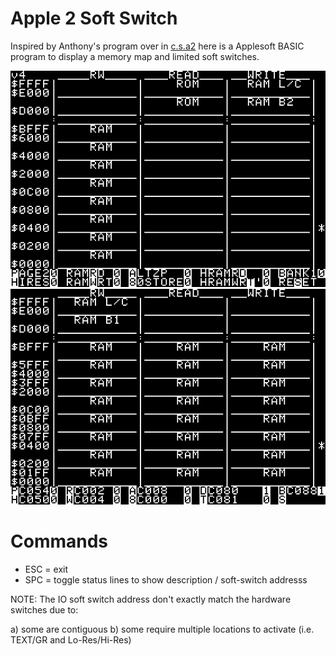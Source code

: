 # Apple 2 Soft Switch

Inspired by Anthony's program over in [c.s.a2](https://groups.google.com/d/msg/comp.sys.apple2/knWRdHp9ZTc/TWV5ZkyTCQAJ) here is a Applesoft BASIC program to display a memory map and limited soft switches.

![Screenshot Desc](pics/screenshot_desc.png)
![Screenshot Addr](pics/screenshot_addr.png)


# Commands

* ESC = exit
* SPC = toggle status lines to show description / soft-switch addresss

NOTE: The IO soft switch address don't exactly match the hardware switches due to:

a) some are contiguous
b) some require multiple locations to activate (i.e. TEXT/GR and Lo-Res/Hi-Res)


